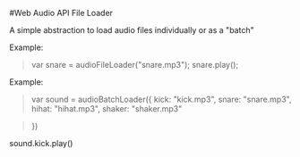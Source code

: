

#Web Audio API File Loader

A simple abstraction to load audio files individually or as a "batch"

Example:

> var snare = audioFileLoader("snare.mp3");
> snare.play();


Example:

> var sound = audioBatchLoader({
     kick: "kick.mp3",
     snare: "snare.mp3",
     hihat: "hihat.mp3",
     shaker: "shaker.mp3"

> })


sound.kick.play()




